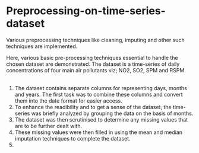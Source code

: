 # Preprocessing-on-time-series-dataset
Various preprocessing techniques like cleaning, imputing and other such techniques are implemented.

Here, various basic pre-processing techniques essential to handle the chosen dataset are demonstrated. 
The dataset is a time-series of daily concentrations of four main air pollutants viz; NO2, SO2, SPM and RSPM.<br><br>
1. The dataset contains separate columns for representing days, months and years. 
The first task was to combine these columns and convert them into the date format for easier access.<br>
2. To enhance the readibility and to get a sense of the dataset, the time-series was briefly analyzed by grouping the data on the basis of months.<br>
3. The dataset was then scrutinised to determine any missing values that are to be further dealt with.<br>
4. These missing values were then filled in using the mean and median imputation techniques to complete the dataset.
5. 
